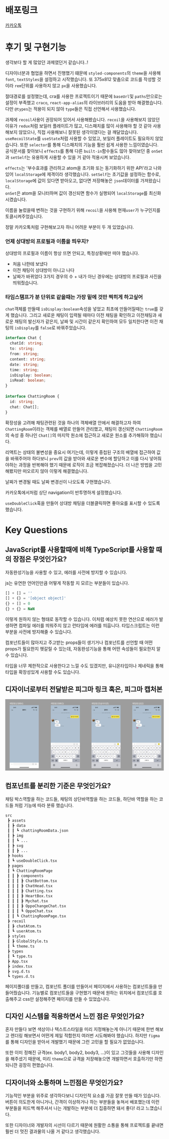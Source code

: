 # 배포링크
[카카오톡](https://vercel.com/songess/ceos-week3-react-messenger)

# 후기 및 구현기능

생각보다 할 게 많았던 과제였던거 같습니다..!

디자이너분과 협업을 하면서 진행했기 떄문에 `styled-components`의 `theme`을 사용해 `font`, `textStyles`을 설정하고 시작했습니다. 또 375x812 맞춤으로 코드를 작성할 것이라 `rem`단위를 사용하지 않고 `px`을 사용했습니다.

절대경로를 설정했는데, cra를 사용한 프로젝트이기 때문에 `baseUrl`및 `paths`만으로는 설정이 부족했고 `craco`, `react-app-alias`의 라이브러리의 도움을 받아 해결했습니다. 다만 `@types`는 적용이 되지 않아 `type`들은 직접 선언해서 사용했습니다.

과제에 `recoil`사용이 권장되어 있어서 사용해봤습니다. `recoil`을 사용해보지 않았던 이유가 `redux`처럼 보일러 플레이트가 많고, 디스패치를 많이 사용해야 할 것 같아 사용해보지 않았으나, 직접 사용해보니 잘못된 생각이였다는 걸 깨달았습니다. `useRecoilState`를 `useState`처럼 사용할 수 있었고, 보일러 플레이트도 필요하지 않았습니다. 또한 `selector`를 통해 디스패치의 기능을 훨씬 쉽게 사용한 느낌이였습니다.  
공식문서를 찾아보니 `effects`를 통해 다른 `built-in`함수들도 많아 찾아보던 중 `onSet`과 `setSelf`는 유용하게 사용할 수 있을 거 같아 적용시켜 보았습니다.

`effects`는 '부수효과를 관리하고 atom을 초기화 또는 동기화하기 위한 API'라고 나와있어 `localStorage`에 제격이라 생각했습니다.
`setSelf`는 초기값을 설정하는 함수로, `localStorage`에 값이 있다면 받아오고, 없다면 저장해놓은 `json`데이터를 가져왔습니다.  
`onSet`은 atom을 모니터하며 값이 갱신되면 함수가 실행되어 `localStorage`를 최신화 시켰습니다.

이름을 눌렀을때 변하는 것을 구현하기 위해 `recoil`을 사용해 현재`user`가 누구인지를 토클시켜주었습니다.

정말 카카오톡처럼 구현해보고자 하니 어려운 부분이 두 개 있었습니다.

### 언제 상대방의 프로필과 이름을 띄우지?

상대방의 프로필과 이름이 항상 뜨면 안되고, 특정상황에만 떠야 했습니다.

- 처음 나한테 보냈다
- 이전 채팅이 상대방이 아니고 나다
- 날짜가 바뀌었다
  3가지 경우의 수 + 내가 아닌 경우에는 상대방의 프로필과 사진을 띄워줬습니다.

### 타임스탬프가 분 단위로 같을때는 가장 밑에 것만 찍히게 하고싶어

`chat`객체를 만들때 `isDisplay:boolean`속성을 넣었고 최초에 만들어질때는 `true`를 갖게 했습니다. 그리고 새로운 채팅이 입력될 때마다 이전 채팅을 확인하고 이전채팅과 새로운 채팅의 발신자가 같은지, 날짜 및 시간이 같은지 확인하여 모두 일치한다면 이전 채팅의 `isDisplay`를 `false`로 바꿔주었습니다.

```ts
interface Chat {
  chatId: string;
  to: string;
  from: string;
  content: string;
  date: string;
  time: string;
  isDisplay: boolean;
  isRead: boolean;
}

interface ChattingRoom {
  id: string;
  chat: Chat[];
}
```

확장성을 고려해 채팅관련된 것을 하나의 객체배열 안에서 해결하고자 하여 `ChattingRoom`이라는 객체를 배열로 만들어 관리했고, 채팅이 갱신되면 `ChattingRoom`의 속성 중 하나인 `Chat[]`의 마지막 원소에 접근하고 새로운 원소를 추가해줘야 했습니다.

리액트는 상태의 불변성을 중요시 여기는데, 이렇게 중첩된 구조의 배열에 접근하여 값을 바꿔주어야 하다보니 `prev`의 값을 받아와 새로운 변수에 할당하고 이를 다시 넣어줘야하는 과정을 반복해야 했기 때문에 로직이 조금 복잡해졌습니다. 더 나은 방법을 고민해봤지만 떠오르지 않아 이렇게 해결했습니다.

날짜가 변경될 때도 날짜 변경선이 나오도록 구현했습니다.

카카오톡에서처럼 상단 navigation이 반투명하게 설정했습니다.

`useDoubleClick`훅을 만들어 상대방 채팅을 더블클릭하면 좋아요를 표시할 수 있도록 했습니다.

# Key Questions

## JavaScript를 사용할때에 비해 TypeScript를 사용할 때의 장점은 무엇인가요?

자동완성기능을 사용할 수 있고, 에러를 사전에 방지할 수 있습니다.

js는 유연한 언어인만큼 어떻게 작동할 지 모르는 부분들이 있습니다.

```javascript
[] + [] = ''
[] + {} = '[object object]'
{} + [] = 0
{} + {} = NaN
```

이렇게 원하지 않는 형태로 동작할 수 있습니다. 이처럼 예상치 못한 연산으로 에러가 발생하면 컴파일 에러를 띄워주지 않고 런타임에 에러를 띄웁니다. 타입스크립트는 이런 부분을 사전에 방지해줄 수 있습니다.

컴포넌트들이 많아지고 주고받는 props들이 생기거나 컴포넌트를 선언할 때 어떤 props가 필요한지 헷갈릴 수 있는데, 자동완성기능을 통해 어떤 속성들이 필요한지 알 수 있습니다.

타입을 너무 제한적으로 사용한다고 느낄 수도 있겠지만, 유니온타입이나 제네릭을 통해 타입을 확장성있게 사용할 수도 있습니다.

## 디자이너로부터 전달받은 피그마 링크 혹은, 피그마 캡처본

![캡쳐본](./src/assets/img/capture.png)

## 컴포넌트를 분리한 기준은 무엇인가요?

채팅 박스역할을 하는 코드들, 채팅의 상단바역할을 하는 코드들, 하단바 역할을 하는 코드들 처럼 기능에 따라 분류 했습니다.

```
src
 ┣ assets
 ┃ ┣ data
 ┃ ┃ ┗ chattingRoomData.json
 ┃ ┣ img
 ┃ ┃ ┗ ...
 ┃ ┣ svg
 ┃ ┃ ┣ ...
 ┣ hooks
 ┃ ┗ useDoubleClick.tsx
 ┣ pages
 ┃ ┗ ChattingRoomPage
 ┃ ┃ ┣ components
 ┃ ┃ ┃ ┣ ChatBottom.tsx
 ┃ ┃ ┃ ┣ ChatHead.tsx
 ┃ ┃ ┃ ┣ Chatting.tsx
 ┃ ┃ ┃ ┣ HeartBox.tsx
 ┃ ┃ ┃ ┣ Mychat.tsx
 ┃ ┃ ┃ ┣ OppoChangeChat.tsx
 ┃ ┃ ┃ ┗ OppoChat.tsx
 ┃ ┃ ┗ ChattingRoomPage.tsx
 ┣ recoil
 ┃ ┣ chatAtom.ts
 ┃ ┗ userAtom.ts
 ┣ styles
 ┃ ┣ GlobalStyle.ts
 ┃ ┗ theme.ts
 ┣ types
 ┃ ┗ type.ts
 ┣ App.tsx
 ┣ index.tsx
 ┣ svg.d.ts
 ┗ types.d.ts
```

페이지폴더를 만들고, 컴포넌트 폴더를 만들어서 페이지에서 사용하는 컴포넌트들을 만들어줬습니다. 기능별로 컴포넌트들을 구현했기 때문에 원하는 위치에서 컴포넌트를 호출해주고 css만 설정해주면 페이지를 만들 수 있었습니다.

## 디자인 시스템을 적용하면서 느낀 점은 무엇인가요?

혼자 만들다 보면 색상이나 텍스트스타일을 미리 지정해놓는게 아니기 때문에 한번 해보고 렌더링 해보면서 어떤게 제일 적합한지 여러번 시도해봐야 했습니다. 하지만 `figma`를 통해 디자인을 받아서 개발했기 때문에 그런 고민을 할 필요가 없었습니다.

또한 이미 정해진 규격(ex. body1, body2, body3, ...)이 있고 그것들을 사용해 디자인을 해주셨기 때문에, 미리 `theme`으로 규격을 저장해놓으면 개발하면서 호출하기만 하면 되니깐 굉장히 편했습니다.


## 디자이너와 소통하며 느낀점은 무엇인가요?

기능적인 부분을 위주로 생각하다보니 디자인적 요소를 가끔 잘못 만들 때가 있습니다. 버튼이 의도한게 아니거나, 간격이 이상하거나 하는 부분들을 놓쳐서 배포했는데 이런 부분들을 피드백 해주셔서 나는 개발하는 부분에 더 집중하면 돼서 좋다! 라고 느꼈습니다. 

또한 디자이너와 개발자의 시선이 다르기 때문에 원활한 소통을 통해 프로젝트를 끝내면 훨씬 더 멋진 결과물의 나올 거 같다고 생각했습니다.